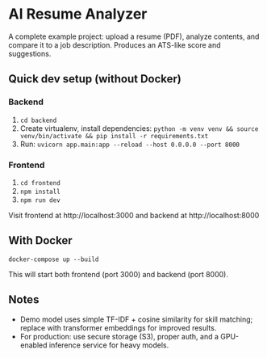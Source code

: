 # AI Resume Analyzer


A complete example project: upload a resume (PDF), analyze contents, and compare it to a job description. Produces an ATS-like score and suggestions.


## Quick dev setup (without Docker)


### Backend
1. `cd backend`
2. Create virtualenv, install dependencies: `python -m venv venv && source venv/bin/activate && pip install -r requirements.txt`
3. Run: `uvicorn app.main:app --reload --host 0.0.0.0 --port 8000`


### Frontend
1. `cd frontend`
2. `npm install`
3. `npm run dev`


Visit frontend at http://localhost:3000 and backend at http://localhost:8000


## With Docker


`docker-compose up --build`


This will start both frontend (port 3000) and backend (port 8000).


## Notes
- Demo model uses simple TF-IDF + cosine similarity for skill matching; replace with transformer embeddings for improved results.
- For production: use secure storage (S3), proper auth, and a GPU-enabled inference service for heavy models.
